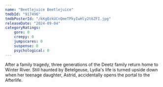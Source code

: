 ```yaml
---
name: "Beetlejuice Beetlejuice"
tmdbId: "917496"
tmdbPosterId: "/kKgQzkUCnQmeTPkyIwHly2t6ZFI.jpg"
releaseDate: "2024-09-04"
categoryRatings:
    gore: 0
    creepy: 0
    jumpscares: 0
    suspense: 0
    psychological: 0
---
```

After a family tragedy, three generations of the Deetz family return home to Winter River. Still haunted by Betelgeuse, Lydia's life is turned upside down when her teenage daughter, Astrid, accidentally opens the portal to the Afterlife.
